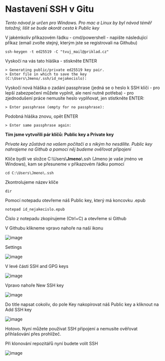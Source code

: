 # Nastavení SSH v Gitu

_Tento návod je určen pro Windows. Pro mac a Linux by byl návod téměř totožný, lišit se bude akorát cesta k Public key_

V jakémkoliv příkazovém řádku - cmd/powershell - napište následující příkaz (email zvolte stejný, kterým jste se registrovali na Githubu)

```
ssh-keygen -t ed25519 -C "tvuj_mail@priklad.cz"
```

Vyskočí na vás tato hláška - stiskněte ENTER

```
> Generating public/private ed25519 key pair.
> Enter file in which to save the key (C:\Users\Jmeno/.ssh/id_nejakecislo):
```

Vyskočí nová hláška o zadání passphrase (jedná se o heslo k SSH klíči - pro lepší zabezpečení můžete vyplnit, ale není nutně potřeba) - pro zjednodušení práce nemusíte heslo vyplňovat, jen stistkněte ENTER:

```
> Enter passphrase (empty for no passphrase):
```

Podobná hláška znovu, opět ENTER

```
> Enter same passphrase again:
```

**Tím jsme vytvořili pár klíčů: Public key a Private key**

_Private key zůstává na vašem počítači a s nikým ho nesdílíte. Public key nahrajeme na Github a pomocí něj budeme ověřovat připojení_

Klíče bydlí ve složce C:\Users\\**Jmeno**\\.ssh (Jmeno je vaše jméno ve Windows), kam se přesuneme v příkazovém řádku pomocí

```
cd C:\Users\Jmeno\.ssh
```

Zkontrolujeme název klíče

```
dir
```

Pomocí notepadu otevřeme náš Public key, který má koncovku .epub

```
notepad id_nejakecislo.epub
```

Číslo z notepadu zkopírujeme (Ctrl+C) a otevřeme si Github

V Githubu klikneme vpravo nahoře na naší ikonu

![image](https://github.com/JS-Trebesin/WET-materialy/assets/84028625/ef11f56b-1553-4e3f-950b-e897446120a5)

Settings

![image](https://github.com/JS-Trebesin/WET-materialy/assets/84028625/ec7b5b3a-1d62-4976-b263-f8a1db8bd8b4)

V levé části SSH and GPG keys

![image](https://github.com/JS-Trebesin/WET-materialy/assets/84028625/1b3eaad6-a944-49c7-8cc4-7552fe656a46)

Vpravo nahoře New SSH key

![image](https://github.com/JS-Trebesin/WET-materialy/assets/84028625/0f8ba9e3-f740-4474-b7ab-eaef30d17aae)

Do title napsat cokoliv, do pole Key nakopírovat náš Public key a kliknout na Add SSH key

![image](https://github.com/JS-Trebesin/WET-materialy/assets/84028625/ab996405-f313-4e3a-83bd-9ef231c569ba)

Hotovo. Nyní můžete používat SSH připojení a nemusíte ověřovat přihlašování přes prohlížeč.

Při klonování repozitářů nyní budete volit SSH

![image](https://github.com/JS-Trebesin/WET-materialy/assets/84028625/3f9af04b-0138-4981-a424-e47f9de102f8)
